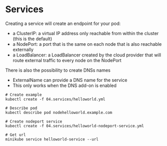 # Services

Creating a service will create an endpoint for your pod:
* a ClusterIP: a virtual IP address only reachable from within the cluster (this is the default)
* a NodePort: a port that is the same on each node that is also reachable externally
* a LoadBalancer: a LoadBalancer created by the cloud provider that will route external traffic to every node on the NodePort  

There is also the possibility to create DNSs names
* ExternalName can provide a DNS name for the service
* This only works when the DNS add-on is enabled 


```
# Create example 
kubectl create -f 04.services/helloworld.yml

# Describe pod
kubectl describe pod nodehelloworld.example.com

# Create nodeport service
kubectl create -f 04.services/helloworld-nodeport-service.yml 

# Get url 
minikube service helloworld-service --url

```